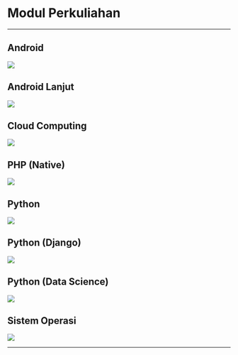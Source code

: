 # Modul Perkuliahan
---

## Android
[![](https://img.shields.io/badge/Lihat%20Daftar%20Modul-Disini-brightgreen?style=for-the-badge&logo=android&logoColor=FFF)](android)

## Android Lanjut
[![](https://img.shields.io/badge/Lihat%20Daftar%20Modul-Disini-brightgreen?style=for-the-badge&logo=android&logoColor=FFF)](androidlanjut)

## Cloud Computing
[![](https://img.shields.io/badge/Lihat%20Daftar%20Modul-Disini-F3702A?style=for-the-badge&logo=iCloud&logoColor=FFF)](cloudcomputing)

## PHP (Native)
[![](https://img.shields.io/badge/Lihat%20Daftar%20Modul-Disini-FF69B4?style=for-the-badge&logo=php&logoColor=FFF)](phpnative)

## Python
[![](https://img.shields.io/badge/Lihat%20Daftar%20Modul-Disini-informational?style=for-the-badge&logo=python&logoColor=FFF)](python)

## Python (Django)
[![](https://img.shields.io/badge/Lihat%20Daftar%20Modul-Disini-informational?style=for-the-badge&logo=django&logoColor=FFF)](pythondjango)

## Python (Data Science)
[![](https://img.shields.io/badge/Lihat%20Daftar%20Modul-Disini-critical?style=for-the-badge&logo=mathworks&logoColor=FFF)](pythondatascience)

## Sistem Operasi
[![](https://img.shields.io/badge/Lihat%20Daftar%20Modul-Disini-yellow?style=for-the-badge&logo=showpad&logoColor=FFF)](sistemoperasi)

---
